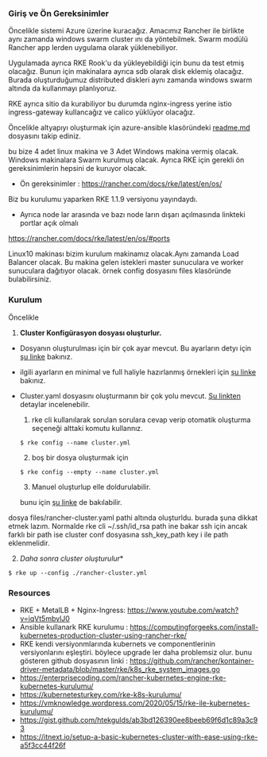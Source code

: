 ### Giriş ve Ön Gereksinimler

Öncelikle sistemi Azure üzerine kuracağız. Amacımız Rancher ile birlikte aynı zamanda windows swarm cluster ını da yöntebilmek. Swarm modülü Rancher app lerden uygulama olarak yüklenebiliyor.

Uygulamada ayrıca RKE Rook'u da yükleyebildiği için bunu da test etmiş olacağız. Bunun için makinalara ayrıca sdb olarak disk eklemiş olacağız. Burada oluşturduğumuz distributed diskleri aynı zamanda windows swarm altında da kullanmayı planlıyoruz.

RKE ayrıca sitio da kurabiliyor bu durumda nginx-ingress yerine istio  ingress-gateway kullancağız ve calico yüklüyor olacağız.

Öncelikle altyapıyı oluşturmak için azure-ansible klasöründeki [readme.md](azure-ansible/readme.md) dosyasını takip ediniz.

bu bize 4 adet linux makina ve 3 Adet Windows makina vermiş olacak. Windows makinalara Swarm kurulmuş olacak. Ayrıca RKE için gerekli ön gereksinimlerin hepsini de kuruyor olacak.

- Ön gereksinimler : https://rancher.com/docs/rke/latest/en/os/

Biz bu kurulumu yaparken RKE 1.1.9 versiyonu yayındaydı.

- Ayrıca node lar arasında ve bazı node ların dışarı açılmasında linkteki portlar açık olmalı

https://rancher.com/docs/rke/latest/en/os/#ports


Linux10 makinası bizim kurulum makinamız olacak.Aynı zamanda Load Balancer olacak. Bu makina gelen istekleri master sunuculara ve worker sunuculara dağıtıyor olacak.
örnek config dosyasını files klasöründe bulabilirsiniz.


### Kurulum

Öncelikle 


1. **Cluster Konfigürasyon dosyası oluşturlur.**

- Dosyanın oluşturulması için bir çok ayar mevcut. Bu ayarların detyı için [şu linke](https://rancher.com/docs/rke/latest/en/config-options/) bakınız.


- ilgili ayarların en minimal ve full haliyle hazırlanmış örnekleri için [şu linke](https://rancher.com/docs/rke/latest/en/example-yamls/) bakınız.

- Cluster.yaml dosyasını oluşturmanın bir çok yolu mevcut. [Şu linkten](https://rancher.com/docs/rke/latest/en/installation/#using-rke-config) detaylar incelenebilir.

    1. rke cli kullanılarak sorulan sorulara cevap verip otomatik oluşturma seçeneği alttaki komutu kullannız.

    ```shell
    $ rke config --name cluster.yml
    ```
    2. boş bir dosya oluşturmak için

    ```
    $ rke config --empty --name cluster.yml
    ```



    3. Manuel oluşturlup elle doldurulabilir.

    bunu için [şu linke](https://rancher.com/docs/rke/latest/en/example-yamls/) de bakılabilir.



dosya files/rancher-cluster.yaml pathi altında oluşturldu. burada şuna dikkat etmek lazım. Normalde rke cli ~/.ssh/id_rsa path ine bakar ssh için ancak farklı bir path ise cluster conf dosyasına ssh_key_path key i ile path eklenmelidir.



2. *Daha sonra cluster oluşturulur**

```
$ rke up --config ./rancher-cluster.yml
```





### Resources

- RKE + MetalLB + Nginx-Ingress: https://www.youtube.com/watch?v=iqVt5mbvlJ0
- Ansible kullanark RKE kurulumu : https://computingforgeeks.com/install-kubernetes-production-cluster-using-rancher-rke/ 
- RKE kendi versiyonmlarında kubernets ve componentlerinin versiyonlarını eşleştiri. böylece upgrade ler daha problemsiz olur. bunu gösteren github dosyasının linki : https://github.com/rancher/kontainer-driver-metadata/blob/master/rke/k8s_rke_system_images.go
- https://enterprisecoding.com/rancher-kubernetes-engine-rke-kubernetes-kurulumu/
- https://kubernetesturkey.com/rke-k8s-kurulumu/
- https://vmknowledge.wordpress.com/2020/05/15/rke-ile-kubernetes-kurulumu/
- https://gist.github.com/htekgulds/ab3bd126390ee8beeb69f6d1c89a3c93
- https://itnext.io/setup-a-basic-kubernetes-cluster-with-ease-using-rke-a5f3cc44f26f

